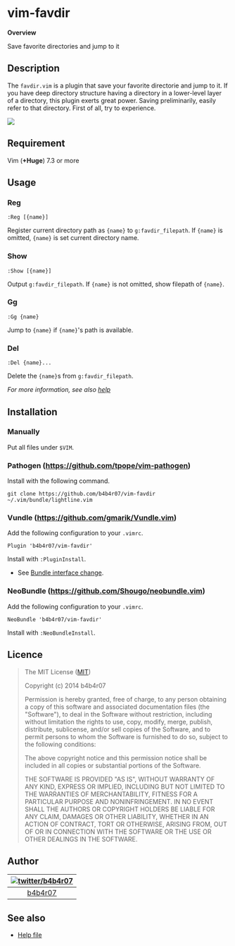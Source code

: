 vim-favdir
====

**Overview**

Save favorite directories and jump to it

## Description

The `favdir.vim` is a plugin that save your favorite directorie and jump to it. If you have deep directory structure having a directory in a lower-level layer of a directory, this plugin exerts great power. Saving preliminarily, easily refer to that directory. First of all, try to experience.

![](http://cl.ly/image/391D0P3Q0t2x/vim-favdir.gif)

## Requirement

Vim (**+Huge**) 7.3 or more

## Usage

### Reg

	:Reg [{name}]

Register current directory path as `{name}` to `g:favdir_filepath`. If `{name}` is omitted, `{name}` is set current directory name.

### Show

	:Show [{name}]

Output `g:favdir_filepath`. If `{name}` is not omitted, show filepath of `{name}`.

### Gg

	:Gg {name}

Jump to `{name}` if `{name}`'s path is available.

### Del

	:Del {name}...

Delete the `{name}`s from `g:favdir_filepath`.


*For more information, see also [help](./doc/vim-favdir.txt)*

## Installation

### Manually

Put all files under `$VIM`.

### Pathogen (<https://github.com/tpope/vim-pathogen>)

Install with the following command.

	git clone https://github.com/b4b4r07/vim-favdir ~/.vim/bundle/lightline.vim

### Vundle (<https://github.com/gmarik/Vundle.vim>)

Add the following configuration to your `.vimrc`.

	Plugin 'b4b4r07/vim-favdir'

Install with `:PluginInstall`.

- See [Bundle interface change](https://github.com/gmarik/Vundle.vim/blob/v0.10.2/doc/vundle.txt#L372-L396).


### NeoBundle (<https://github.com/Shougo/neobundle.vim>)

Add the following configuration to your `.vimrc`.

	NeoBundle 'b4b4r07/vim-favdir'

Install with `:NeoBundleInstall`.

## Licence

>The MIT License ([MIT](http://opensource.org/licenses/MIT))
>
>Copyright (c) 2014 b4b4r07
>
>Permission is hereby granted, free of charge, to any person obtaining a copy of this software and associated documentation files (the "Software"), to deal in the Software without restriction, including without limitation the rights to use, copy, modify, merge, publish, distribute, sublicense, and/or sell copies of the Software, and to permit persons to whom the Software is furnished to do so, subject to the following conditions:
>
>The above copyright notice and this permission notice shall be included in all copies or substantial portions of the Software.
>
>THE SOFTWARE IS PROVIDED "AS IS", WITHOUT WARRANTY OF ANY KIND, EXPRESS OR IMPLIED, INCLUDING BUT NOT LIMITED TO THE WARRANTIES OF MERCHANTABILITY, FITNESS FOR A PARTICULAR PURPOSE AND NONINFRINGEMENT. IN NO EVENT SHALL THE AUTHORS OR COPYRIGHT HOLDERS BE LIABLE FOR ANY CLAIM, DAMAGES OR OTHER LIABILITY, WHETHER IN AN ACTION OF CONTRACT, TORT OR OTHERWISE, ARISING FROM, OUT OF OR IN CONNECTION WITH THE SOFTWARE OR THE USE OR OTHER DEALINGS IN THE SOFTWARE.

## Author

| [![twitter/b4b4r07](http://www.gravatar.com/avatar/8238c3c0be55b887aa9d6d59bfefa504.png)](http://twitter.com/b4b4r07 "Follow @b4b4r07 on Twitter") |
|:---:|
| [b4b4r07](http://github.com/b4b4r07/ "b4b4r07 on GitHub") |

## See also

- [Help file](./doc/vim-favdir.txt)

